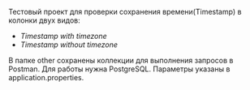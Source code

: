 Тестовый проект для проверки сохранения времени(Timestamp) в колонки двух видов:
* _Timestamp with timezone_
* _Timestamp without timezone_

В папке other сохранены коллекции для выполнения запросов в Postman.
Для работы нужна PostgreSQL. Параметры указаны в application.properties.